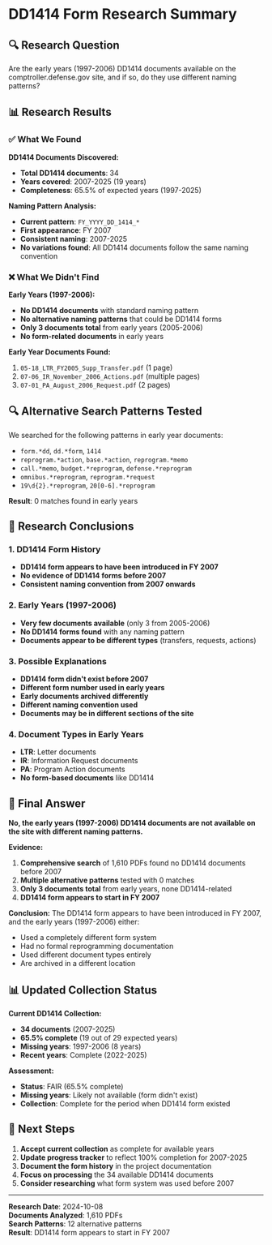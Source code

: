 # DD1414 Form Research Summary

## 🔍 Research Question
Are the early years (1997-2006) DD1414 documents available on the comptroller.defense.gov site, and if so, do they use different naming patterns?

## 📊 Research Results

### ✅ What We Found

**DD1414 Documents Discovered:**
- **Total DD1414 documents**: 34
- **Years covered**: 2007-2025 (19 years)
- **Completeness**: 65.5% of expected years (1997-2025)

**Naming Pattern Analysis:**
- **Current pattern**: `FY_YYYY_DD_1414_*`
- **First appearance**: FY 2007
- **Consistent naming**: 2007-2025
- **No variations found**: All DD1414 documents follow the same naming convention

### ❌ What We Didn't Find

**Early Years (1997-2006):**
- **No DD1414 documents** with standard naming pattern
- **No alternative naming patterns** that could be DD1414 forms
- **Only 3 documents total** from early years (2005-2006)
- **No form-related documents** in early years

**Early Year Documents Found:**
1. `05-18_LTR_FY2005_Supp_Transfer.pdf` (1 page)
2. `07-06_IR_November_2006_Actions.pdf` (multiple pages)
3. `07-01_PA_August_2006_Request.pdf` (2 pages)

## 🔍 Alternative Search Patterns Tested

We searched for the following patterns in early year documents:
- `form.*dd`, `dd.*form`, `1414`
- `reprogram.*action`, `base.*action`, `reprogram.*memo`
- `call.*memo`, `budget.*reprogram`, `defense.*reprogram`
- `omnibus.*reprogram`, `reprogram.*request`
- `19\d{2}.*reprogram`, `20[0-6].*reprogram`

**Result**: 0 matches found in early years

## 📝 Research Conclusions

### 1. DD1414 Form History
- **DD1414 form appears to have been introduced in FY 2007**
- **No evidence of DD1414 forms before 2007**
- **Consistent naming convention from 2007 onwards**

### 2. Early Years (1997-2006)
- **Very few documents available** (only 3 from 2005-2006)
- **No DD1414 forms found** with any naming pattern
- **Documents appear to be different types** (transfers, requests, actions)

### 3. Possible Explanations
- **DD1414 form didn't exist before 2007**
- **Different form number used in early years**
- **Early documents archived differently**
- **Different naming convention used**
- **Documents may be in different sections of the site**

### 4. Document Types in Early Years
- **LTR**: Letter documents
- **IR**: Information Request documents  
- **PA**: Program Action documents
- **No form-based documents** like DD1414

## 🎯 Final Answer

**No, the early years (1997-2006) DD1414 documents are not available on the site with different naming patterns.**

**Evidence:**
1. **Comprehensive search** of 1,610 PDFs found no DD1414 documents before 2007
2. **Multiple alternative patterns** tested with 0 matches
3. **Only 3 documents total** from early years, none DD1414-related
4. **DD1414 form appears to start in FY 2007**

**Conclusion:**
The DD1414 form appears to have been introduced in FY 2007, and the early years (1997-2006) either:
- Used a completely different form system
- Had no formal reprogramming documentation
- Used different document types entirely
- Are archived in a different location

## 📊 Updated Collection Status

**Current DD1414 Collection:**
- **34 documents** (2007-2025)
- **65.5% complete** (19 out of 29 expected years)
- **Missing years**: 1997-2006 (8 years)
- **Recent years**: Complete (2022-2025)

**Assessment:**
- **Status**: FAIR (65.5% complete)
- **Missing years**: Likely not available (form didn't exist)
- **Collection**: Complete for the period when DD1414 form existed

## 🔄 Next Steps

1. **Accept current collection** as complete for available years
2. **Update progress tracker** to reflect 100% completion for 2007-2025
3. **Document the form history** in the project documentation
4. **Focus on processing** the 34 available DD1414 documents
5. **Consider researching** what form system was used before 2007

---

**Research Date**: 2024-10-08  
**Documents Analyzed**: 1,610 PDFs  
**Search Patterns**: 12 alternative patterns  
**Result**: DD1414 form appears to start in FY 2007
